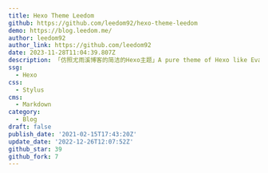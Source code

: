 ```yaml
---
title: Hexo Theme Leedom
github: https://github.com/leedom92/hexo-theme-leedom
demo: https://blog.leedom.me/
author: leedom92
author_link: https://github.com/leedom92
date: 2023-11-28T11:04:39.807Z
description: 「仿照尤雨溪博客的简洁的Hexo主题」A pure theme of Hexo like Evan You's blog
ssg:
  - Hexo
css:
  - Stylus
cms:
  - Markdown
category:
  - Blog
draft: false
publish_date: '2021-02-15T17:43:20Z'
update_date: '2022-12-26T12:07:52Z'
github_star: 39
github_fork: 7
---
```

